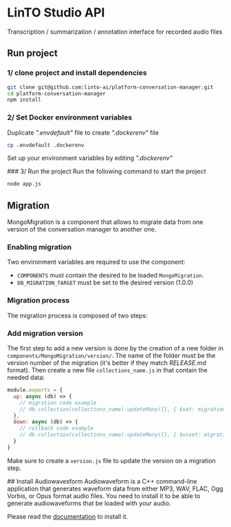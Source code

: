 # LinTO Studio API
Transcription / summarization / annotation interface for recorded audio files 

## Run project
### 1/ clone project and install dependencies
```bash
git clone git@github.com:linto-ai/platform-conversation-manager.git
cd platform-conversation-manager
npm install
```
### 2/ Set Docker environment variables
Duplicate *".envdefault"* file to create *".dockerenv"* file
```bash
cp .envdefault .dockerenv
```

Set up your environment variables by editing *".dockerenv"*

### 3/ Run the project
Run the following command to start the project
```bash
node app.js
```

## Migration
MongoMigration is a component that allows to migrate data from one version of the conversation manager to another one.

### Enabling migration
Two environment variables are required to use the component:
- `COMPONENTS` must contain the desired to be loaded  `MongoMigration`.
- `DB_MIGRATION_TARGET` must be set to the desired version (1.0.0)

### Migration process
The migration process is composed of two steps:

### Add migration version
The first step to add a new version is done by the creation of a new folder in `components/MongoMigration/version/`. The name of the folder must be the version number of the migration (it's better if they match *RELEASE.md* format). Then create a new file `collections_name.js` in that contain the needed data:

```javascript
module.exports = {
  up: async (db) => {
    // migration code example
    // db.collection(collections_name).updateMany({}, { $set: migration_update })
  },
  down: async (db) => {
    // rollback code example
    // db.collection(collections_name).updateMany({}, { $unset: migration_update })
  }
}
```

Make sure to create a `version.js` file to update the version on a migration step.

## Install Audiowavesform
Audiowaveform is a C++ command-line application that generates waveform data from either MP3, WAV, FLAC, Ogg Vorbis, or Opus format audio files.
You need to install it to be able to generate audiowaveforms that be loaded with your audio.

Please read the [documentation](https://github.com/bbc/audiowaveform) to install it.
